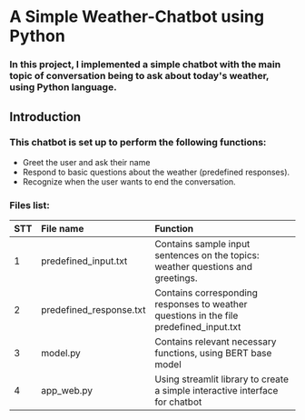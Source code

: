 # A Simple Weather-Chatbot using Python
### In this project, I implemented a simple chatbot with the main topic of conversation being to ask about today's weather, using Python language.
## Introduction
### This chatbot is set up to perform the following functions:
- Greet the user and ask their name
- Respond to basic questions about the weather (predefined responses).
- Recognize when the user wants to end the conversation.
### Files list:
|STT|       File name       |                             Function                                         |
|:--|:----------------------|:-----------------------------------------------------------------------------|
| 1 |predefined_input.txt   |Contains sample input sentences on the topics: weather questions and greetings.|
| 2 |predefined_response.txt|Contains corresponding responses to weather questions in the file predefined_input.txt|
| 3 |model.py               |Contains relevant necessary functions, using BERT base model |
| 4 |app_web.py             |Using streamlit library to create a simple interactive interface for chatbot|